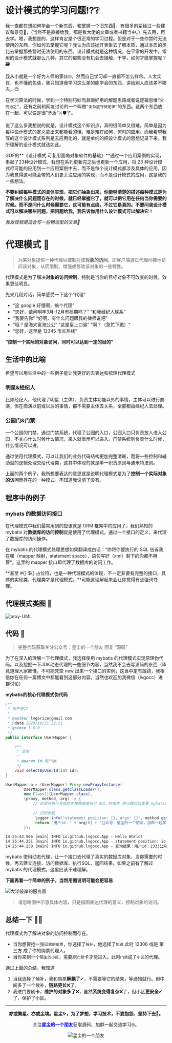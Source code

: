 # 设计模式的学习问题⁉❔

我一直都在想如何学会一个新东西，和掌握一个旧东西🤔，有很多前辈给过一些建议和意见📑，（当然不是直接给我，都是看大佬的文章或者书籍当中。）先去用，再去学。嗯，我想是的，这样肯定是个很正常的学习过程。但是对于一些你暂时无法使用的东西，你如何去掌握它呢？我认为应该抛开表象去了解本质，通过本质的类比去掌握那些暂时无法使用的东西。设计模式就是这种情况，在平常的开发中，常用的设计模式就那么几种，其它的那些没有机会去接触，干学，如何才能掌握呢？🗃

我从小就是一个好为人师的家伙🤓，然而自己学习却一直都不怎么样😢。人太实在，也不懂的包装，我只知道我学习这么差的能学会的东西，讲给别人应该差不哪去。😊

在学习算法的时候，学到一个特别巧妙而且很好用的解题思路或者说逻辑思维``”分而治之“``，还有之前和网友讨论的一个叫做``”复杂度守恒定律“``的东西。这两个东西放在一起，可以说是很”矛盾“⚔🛡了。

说了这么多我想说的就是，设计模式这个知识点，真的很简单又很难。简单是因为每种设计模式的定义拿出来都能看的懂，难是难在如何，何时的应用。而我希望我写的这个设计模式系列是去应用化的，就是单纯的把设计模式的思想记录下来。我所理解的设计模式就该如此。

GOF的**《设计模式.可复用面向对象软件的基础》**通过一个应用案例的实现，串起了23种设计模式，我想在系列更新完之后也更新一个应用，将 23 种设计模式尽可能的应用到一个应用案例中去，而不是每个设计模式都涉及具体的应用，因为我觉得这可能会带的人们更关注应用的实现，而不是设计模式的应用，这是我的一些想法。

**不要纠结每种模式的具体实现，把它们抽象出来，你能够清楚的描述每种模式是为了解决什么问题而存在的时候，就已经掌握它了，就可以把它用在任何当你需要的时候。而不是问什么时候需要它，这可能有点绕，不过它是真的。不要问我设计模式可以解决哪些问题，把问题给我，我告诉你用什么设计模式可以解决它！**

*我发现我更适合写一些畅谈型的文章🤣*

# 代理模式 👥

> 为某对象提供一种代理以控制对该**对象的访问**。即客户端通过代理间接地访问该对象，从而限制、增强或修改该对象的一些特性。

代理模式是为了解决**对象的访问控制**，特别是当你的目标对象不可改变的时候。效果更佳明显。

先来几段对话，简单感受一下这个“代理”

- “这 google 好慢啊，搞个代理”
- “您好，请问明年3月-12月有档期吗？” ”和我经纪人联系“
- “我要告你” “好啊，有什么问题跟我的律师说吧”
- “哦？是海大富海公公” “这是皇上口谕” “啊？（急忙下跪）“
- “您好，这里是 12345 市长热线”

**“控制一个实际的对象访问，同时可以达到一定的目的”**

## 生活中的比喻

希望可以用生活中的一些例子能让我更好的去表达和梳理代理模式

### 明星&经纪人

比如经纪人，他代理了明星（主体），负责主体功能以外的事情，主体可以进行商演，但在商演以前或以后的事情，都不需要主体去关系，全部都由经纪人去处理。

### 公园门&门禁

一个公园的门禁，通过门禁系统，代理了公园的入口，公园入口只负责放人进入公园，不关心什么时候什么情况，来人就表示可以进入。门禁系统则负责什么时候，什么情况可以进。

通过使用代理模式，可以让我们的业务代码结构更加完整清晰，而将一些控制和辅助型的逻辑处理交给代理类，这其中体现的就是单一职责原则与迪米特法则。

上面的两个例子，我所想要表达的意思就是说明代理模式是为了**控制一个实际对象的访问**而存在的一种模式。不知道我说清了没有。

## 程序中的例子

### mybats 的数据访问接口

在代理模式中我们最常用到的应该就是 ORM 框架中的应用了，我们熟知的 mybatis 对**数据库的访问控制**就是使用了代理模式，通过一个接口的定义，来代理了数据库的访问操作。

在 mybatis 的代理模式处理思想如果翻译成白话：”你将你要执行的 SQL 告诉我在哪（mapper 映射，statement space），语句写好（xml）剩下的你都不用管“，这里的 mapper 接口即代理了数据库的访问工作。

**甚至 #{} ${} 占位符，也是一种代理模式的体现，不一定非要有完整的接口，具体的实现类，代理类才是代理模式。**可能这理解起来会让你觉得有点强词夺理。




## 代理模式类图 📌

![prxy-UML](proxy-UML.png)


## 代码 📄

> 完整代码获取关注公众号：星尘的一个朋友 回复 “源码”

为了在深入的理解一下代理模式，我选择使用 mybatis 的代理模式实现原理伪代码。以及挖掘一下JDK动态代理的一些细节内容，当然我不会去写源码的东西（毕竟道理大家都懂，不可能凭空 new 出来一个接口的实例，这当中定有蹊跷，我相信你在任何一篇博文中都能看到这部分内容，当然也欢迎加我微信（lvgocc）进群讨论）

**mybatis的核心代理模式伪代码**

```java
/**
 * 用户接口
 *
 * @author lvgorice@gmail.com
 * @date 2020/10/21 22:51
 * @since 1.0.0
 */
public interface UserMapper {

    /**
     * 查询
     *
     * @param id 用户id
     */
    void selectByUserId(int id);
}
```

```java
UserMapper o = (UserMapper) Proxy.newProxyInstance(
        UserMapper.class.getClassLoader(),
        new Class[]{UserMapper.class},
        (proxy, method, arg) -> {
            // 这里会执行具体的连接数据库执行 SQL 的操作 感兴趣可以查看 mybatis 源码继续了解。
            
            // 打印参数
             logger.info("statement position: {}, args: {}", method.getDeclaringClass().getCanonicalName() + "#" + method.getName(), Arrays.toString(arg));
             return "用户id：" + arg[0] + "公众号：星尘的一个朋友，加群一起学习设计模式";
        });
```

```reStructuredText
14:25:43.966 [main] INFO io.github.lvgocc.App - Hello World!
14:25:44.251 [main] INFO io.github.lvgocc.App - statement position: io.github.lvgocc.proxy.dynamic.UserMapper#selectByUserId, args: [2333]
14:25:44.258 [main] INFO io.github.lvgocc.App - 查询结果：用户id：2333公众号：星尘的一个朋友，加群一起学习设计模式
```

mybatis 使用动态代理，让一个接口去代理了真实的数据库对象，当你需要的时候，再去建立连接、访问数据库、执行SQL、返回结果。如果之前有了解过 mybatis 的代理模式，这里应该不难理解。

**下面再看一个简单的例子，当然用图说明可能会更容易**

![大洋彼岸的服务器](proxy-Network.png)

> 请忽略图中示意具体内容，只是借图表达代理的意义，控制对象的访问。



## 总结一下 🐱‍💻

代理模式为了解决对象的访问控制而存在。

- 当你想要抢一张``回家的车票``，你选择了``候补``，他选择了``加速``.此时 12306 或是 第三方 成了你的购票代理人。
- 当你来到一个``陌生的小区``，需要刷``门禁``卡才能进入。此时`` 门禁 ``成了``小区``的代理。

通过上面的总结，我知道

1. 当我选择了候补，我和购票**解耦了**✔，不需要等它的结果，等通知就行。但中间多了一个候补，**链路更长**❌了。
2. 我进门要刷卡，**维护的对象多了**❌，虽然**系统变得复杂**❌了，但小区**更安全**✔了，保护了小区。

----
<div align="center">
    <b>亦或繁星、亦或尘埃。星尘✨，为了梦想，学习技术，不要抱怨、坚持下去💪。</b>
    <p>关注<b style='color:blue'>星尘的一个朋友</b>获取源码、加群一起交流学习🤓。</p>
    <img alt='星尘的一个朋友' src='/images/stardust_qrcode.jpg'/>
</div>
